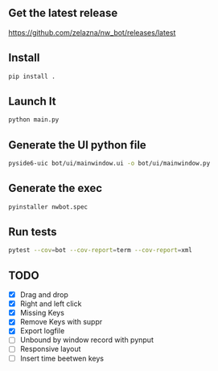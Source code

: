 ## Get the latest release

<https://github.com/zelazna/nw_bot/releases/latest>


## Install

```bash
pip install .
```

## Launch It

```bash
python main.py
```

## Generate the UI python file

```bash
pyside6-uic bot/ui/mainwindow.ui -o bot/ui/mainwindow.py
```

## Generate the exec

```bash
pyinstaller nwbot.spec
```

## Run tests

```bash
pytest --cov=bot --cov-report=term --cov-report=xml
```

## TODO

- [X] Drag and drop
- [X] Right and left click
- [X] Missing Keys
- [X] Remove Keys with suppr
- [X] Export logfile
- [ ] Unbound by window record with pynput
- [ ] Responsive layout
- [ ] Insert time beetwen keys
